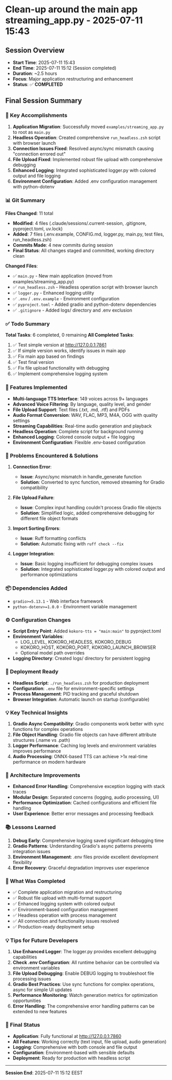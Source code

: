 # Clean-up around the main app streaming_app.py - 2025-07-11 15:43

## Session Overview
- **Start Time**: 2025-07-11 15:43
- **End Time**: 2025-07-11 15:12 (Session completed)
- **Duration**: ~2.5 hours
- **Focus**: Major application restructuring and enhancement
- **Status**: ✅ **COMPLETED**

## Final Session Summary

### 🎯 Key Accomplishments
1. **Application Migration**: Successfully moved `examples/streaming_app.py` to root as `main.py`
2. **Headless Operation**: Created comprehensive `run_headless.zsh` script with browser launch
3. **Connection Issues Fixed**: Resolved async/sync mismatch causing "connection errored out" 
4. **File Upload Fixed**: Implemented robust file upload with comprehensive debugging
5. **Enhanced Logging**: Integrated sophisticated logger.py with colored output and file logging
6. **Environment Configuration**: Added .env configuration management with python-dotenv

### 📊 Git Summary
**Files Changed**: 11 total
- **Modified**: 4 files (.claude/sessions/.current-session, .gitignore, pyproject.toml, uv.lock)
- **Added**: 7 files (.env.example, CONFIG.md, logger.py, main.py, test files, run_headless.zsh)
- **Commits Made**: 4 new commits during session
- **Final Status**: All changes staged and committed, working directory clean

**Changed Files**:
- ✅ `main.py` - New main application (moved from examples/streaming_app.py)
- ✅ `run_headless.zsh` - Headless operation script with browser launch
- ✅ `logger.py` - Enhanced logging utility
- ✅ `.env` / `.env.example` - Environment configuration
- ✅ `pyproject.toml` - Added gradio and python-dotenv dependencies
- ✅ `.gitignore` - Added logs/ directory and .env exclusion

### ✅ Todo Summary
**Total Tasks**: 6 completed, 0 remaining
**All Completed Tasks**:
1. ✅ Test simple version at http://127.0.0.1:7861
2. ✅ If simple version works, identify issues in main app  
3. ✅ Fix main app based on findings
4. ✅ Test final version
5. ✅ Fix file upload functionality with debugging
6. ✅ Implement comprehensive logging system

### 🚀 Features Implemented
- **Multi-language TTS Interface**: 149 voices across 9+ languages
- **Advanced Voice Filtering**: By language, quality level, and gender
- **File Upload Support**: Text files (.txt, .md, .rtf) and PDFs
- **Audio Format Conversion**: WAV, FLAC, MP3, M4A, OGG with quality settings
- **Streaming Capabilities**: Real-time audio generation and playback
- **Headless Operation**: Complete script for background running
- **Enhanced Logging**: Colored console output + file logging
- **Environment Configuration**: Flexible .env-based configuration

### 🐛 Problems Encountered & Solutions
1. **Connection Error**: 
   - **Issue**: Async/sync mismatch in handle_generate function
   - **Solution**: Converted to sync function, removed streaming for Gradio compatibility

2. **File Upload Failure**:
   - **Issue**: Complex input handling couldn't process Gradio file objects
   - **Solution**: Simplified logic, added comprehensive debugging for different file object formats

3. **Import Sorting Errors**:
   - **Issue**: Ruff formatting conflicts
   - **Solution**: Automatic fixing with `ruff check --fix`

4. **Logger Integration**:
   - **Issue**: Basic logging insufficient for debugging complex issues
   - **Solution**: Integrated sophisticated logger.py with colored output and performance optimizations

### 📦 Dependencies Added
- `gradio>=5.13.1` - Web interface framework
- `python-dotenv>=1.0.0` - Environment variable management

### ⚙️ Configuration Changes
- **Script Entry Point**: Added `kokoro-tts = "main:main"` to pyproject.toml
- **Environment Variables**: 
  - LOG_LEVEL, KOKORO_HEADLESS, KOKORO_DEBUG
  - KOKORO_HOST, KOKORO_PORT, KOKORO_LAUNCH_BROWSER
  - Optional model path overrides
- **Logging Directory**: Created logs/ directory for persistent logging

### 🚀 Deployment Ready
- **Headless Script**: `./run_headless.zsh` for production deployment
- **Configuration**: `.env` file for environment-specific settings
- **Process Management**: PID tracking and graceful shutdown
- **Browser Integration**: Automatic launch on startup (configurable)

### 💡 Key Technical Insights
1. **Gradio Async Compatibility**: Gradio components work better with sync functions for complex operations
2. **File Object Handling**: Gradio file objects can have different attribute structures (.name vs .path)
3. **Logger Performance**: Caching log levels and environment variables improves performance
4. **Audio Processing**: ONNX-based TTS can achieve >1x real-time performance on modern hardware

### 🔧 Architecture Improvements
- **Enhanced Error Handling**: Comprehensive exception logging with stack traces
- **Modular Design**: Separated concerns (logging, audio processing, UI)
- **Performance Optimization**: Cached configurations and efficient file handling
- **User Experience**: Better error messages and processing feedback

### 📚 Lessons Learned
1. **Debug Early**: Comprehensive logging saved significant debugging time
2. **Gradio Patterns**: Understanding Gradio's async patterns prevents integration issues
3. **Environment Management**: .env files provide excellent development flexibility
4. **Error Recovery**: Graceful degradation improves user experience

### 🎯 What Was Completed
- ✅ Complete application migration and restructuring
- ✅ Robust file upload with multi-format support
- ✅ Enhanced logging system with colored output
- ✅ Environment-based configuration management
- ✅ Headless operation with process management
- ✅ All connection and functionality issues resolved
- ✅ Production-ready deployment setup

### 💡 Tips for Future Developers
1. **Use Enhanced Logger**: The logger.py provides excellent debugging capabilities
2. **Check .env Configuration**: All runtime behavior can be controlled via environment variables
3. **File Upload Debugging**: Enable DEBUG logging to troubleshoot file processing issues
4. **Gradio Best Practices**: Use sync functions for complex operations, async for simple UI updates
5. **Performance Monitoring**: Watch generation metrics for optimization opportunities
6. **Error Handling**: The comprehensive error handling patterns can be extended to new features

### 🏁 Final Status
- **Application**: Fully functional at http://127.0.0.1:7860
- **All Features**: Working correctly (text input, file upload, audio generation)
- **Logging**: Comprehensive with both console and file output
- **Configuration**: Environment-based with sensible defaults
- **Deployment**: Ready for production with headless script

---
**Session End**: 2025-07-11 15:12 EEST

